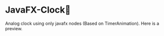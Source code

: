 # JavaFX-Clock🥇
Analog clock using only javafx nodes (Based on TimerAnimation).
Here is a preview. 


